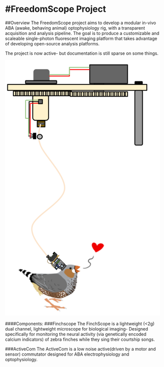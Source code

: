 #FreedomScope Project
============

##Overview
The FreedomScope project aims to develop a modular in-vivo ABA (awake, behaving animal) optophysiology rig, with a transparent acquisition and analysis pipeline. The goal is to produce a customizable and scaleable single-photon fluorescent imaging platform that takes advantage of developing open-source analysis platforms.

The project is now active- but documentation is still sparse on some things. 

![ScreenShot](ACS2.png)



####Components:
###Finchscope
The FinchScope is a lightweight (<2g) dual channel, lightweight microscope for biological imaging- Designed specifically for monitoring the neural activity (via genetically encoded calcium indicators) of zebra finches while they sing their courtship songs.

###ActiveCom
The ActiveCom is a low noise active(driven by a motor and sensor) commutator designed for ABA electrophysiology and optophysiology.

